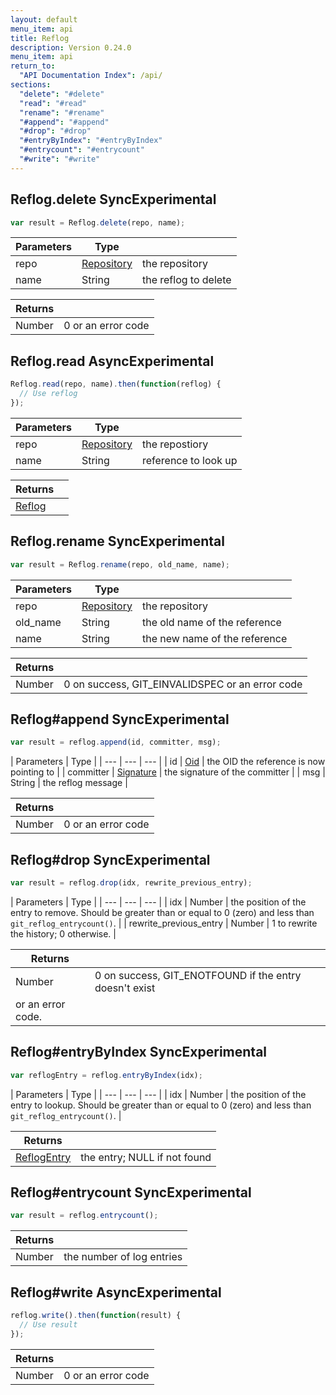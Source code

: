 ```yaml
---
layout: default
menu_item: api
title: Reflog
description: Version 0.24.0
menu_item: api
return_to:
  "API Documentation Index": /api/
sections:
  "delete": "#delete"
  "read": "#read"
  "rename": "#rename"
  "#append": "#append"
  "#drop": "#drop"
  "#entryByIndex": "#entryByIndex"
  "#entrycount": "#entrycount"
  "#write": "#write"
---
```


## <a name="delete"></a><span>Reflog.</span>delete <span class="tags"><span class="sync">Sync</span><span class="experimental">Experimental</span></span>

```js
var result = Reflog.delete(repo, name);
```

| Parameters | Type |   |
| --- | --- | --- |
| repo | [Repository](/api/repository/) | the repository |
| name | String | the reflog to delete |

| Returns |  |
| --- | --- |
| Number |  0 or an error code |

## <a name="read"></a><span>Reflog.</span>read <span class="tags"><span class="async">Async</span><span class="experimental">Experimental</span></span>

```js
Reflog.read(repo, name).then(function(reflog) {
  // Use reflog
});
```

| Parameters | Type |   |
| --- | --- | --- |
| repo | [Repository](/api/repository/) | the repostiory |
| name | String | reference to look up |

| Returns |  |
| --- | --- |
| [Reflog](/api/reflog/) |  |

## <a name="rename"></a><span>Reflog.</span>rename <span class="tags"><span class="sync">Sync</span><span class="experimental">Experimental</span></span>

```js
var result = Reflog.rename(repo, old_name, name);
```

| Parameters | Type |   |
| --- | --- | --- |
| repo | [Repository](/api/repository/) | the repository |
| old_name | String | the old name of the reference |
| name | String | the new name of the reference |

| Returns |  |
| --- | --- |
| Number |  0 on success, GIT_EINVALIDSPEC or an error code |

## <a name="append"></a><span>Reflog#</span>append <span class="tags"><span class="sync">Sync</span><span class="experimental">Experimental</span></span>

```js
var result = reflog.append(id, committer, msg);
```

| Parameters | Type |
| --- | --- | --- |
| id | [Oid](/api/oid/) | the OID the reference is now pointing to |
| committer | [Signature](/api/signature/) | the signature of the committer |
| msg | String | the reflog message |

| Returns |  |
| --- | --- |
| Number |  0 or an error code |

## <a name="drop"></a><span>Reflog#</span>drop <span class="tags"><span class="sync">Sync</span><span class="experimental">Experimental</span></span>

```js
var result = reflog.drop(idx, rewrite_previous_entry);
```

| Parameters | Type |
| --- | --- | --- |
| idx | Number | the position of the entry to remove. Should be greater than or equal to 0 (zero) and less than `git_reflog_entrycount()`. |
| rewrite_previous_entry | Number | 1 to rewrite the history; 0 otherwise. |

| Returns |  |
| --- | --- |
| Number |  0 on success, GIT_ENOTFOUND if the entry doesn't exist
 or an error code. |

## <a name="entryByIndex"></a><span>Reflog#</span>entryByIndex <span class="tags"><span class="sync">Sync</span><span class="experimental">Experimental</span></span>

```js
var reflogEntry = reflog.entryByIndex(idx);
```

| Parameters | Type |
| --- | --- | --- |
| idx | Number | the position of the entry to lookup. Should be greater than or equal to 0 (zero) and less than `git_reflog_entrycount()`. |

| Returns |  |
| --- | --- |
| [ReflogEntry](/api/reflog_entry/) |  the entry; NULL if not found |

## <a name="entrycount"></a><span>Reflog#</span>entrycount <span class="tags"><span class="sync">Sync</span><span class="experimental">Experimental</span></span>

```js
var result = reflog.entrycount();
```

| Returns |  |
| --- | --- |
| Number |  the number of log entries |

## <a name="write"></a><span>Reflog#</span>write <span class="tags"><span class="async">Async</span><span class="experimental">Experimental</span></span>

```js
reflog.write().then(function(result) {
  // Use result
});
```

| Returns |  |
| --- | --- |
| Number |  0 or an error code |

